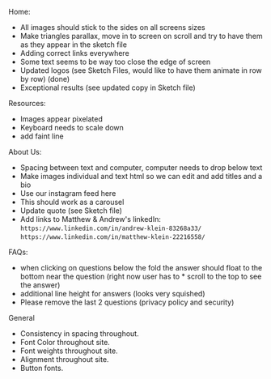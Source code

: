 Home: 
* All images should stick to the sides on all screens sizes 
* Make triangles parallax, move in to screen on scroll and try to have them as they appear in the sketch file 
* Adding correct links everywhere
* Some text seems to be way too close the edge of screen
* Updated logos (see Sketch Files, would like to have them animate in row by row) (done)
* Exceptional results (see updated copy in Sketch file)

Resources:
* Images appear pixelated
* Keyboard needs to scale down
* add faint line

About Us:
* Spacing between text and computer, computer needs to drop below text 
* Make images individual and text html so we can edit and add titles and a bio 
* Use our instagram feed here 
* This should work as a carousel
* Update quote (see Sketch file)
* Add links to Matthew & Andrew's linkedIn:
```https://www.linkedin.com/in/andrew-klein-83268a33/```
```https://www.linkedin.com/in/matthew-klein-22216558/```

FAQs:
* when clicking on questions below the fold the answer should float to the bottom near the question (right now user has to * scroll to the top to see the answer)
* additional line height for answers (looks very squished)
* Please remove the last 2 questions (privacy policy and security)

General
* Consistency in spacing throughout.
* Font Color throughout site.
* Font weights throughout site.
* Alignment throughout site.
* Button fonts.
